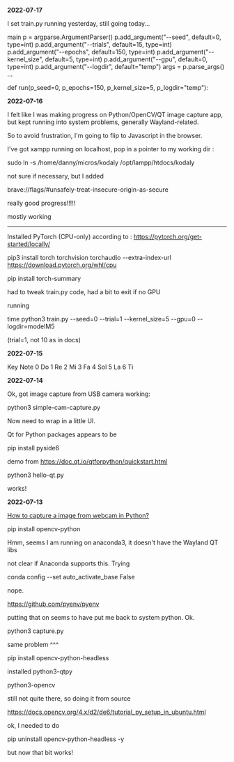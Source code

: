 **2022-07-17**

I set train.py running yesterday, still going today...

main
p = argparse.ArgumentParser()
p.add_argument("--seed", default=0, type=int)
p.add_argument("--trials", default=15, type=int)
p.add_argument("--epochs", default=150, type=int)
p.add_argument("--kernel_size", default=5, type=int)
p.add_argument("--gpu", default=0, type=int)
p.add_argument("--logdir", default="temp")
args = p.parse_args()
...

def run(p_seed=0, p_epochs=150, p_kernel_size=5, p_logdir="temp"):

**2022-07-16**

I felt like I was making progress on Python/OpenCV/QT image capture app, but kept running into system problems, generally Wayland-related.

So to avoid frustration, I'm going to flip to Javascript in the browser.

I've got xampp running on localhost, pop in a pointer to my working dir :

sudo ln -s /home/danny/micros/kodaly /opt/lampp/htdocs/kodaly

not sure if necessary, but I added

brave://flags/#unsafely-treat-insecure-origin-as-secure

really good progress!!!!!

mostly working

---

Installed PyTorch (CPU-only) according to : https://pytorch.org/get-started/locally/

pip3 install torch torchvision torchaudio --extra-index-url https://download.pytorch.org/whl/cpu

pip install torch-summary

had to tweak train.py code, had a bit to exit if no GPU

running

time python3 train.py --seed=0 --trial=1 --kernel_size=5 --gpu=0 --logdir=modelM5

(trial=1, not 10 as in docs)

**2022-07-15**

Key Note
0 Do
1 Re
2 Mi
3 Fa
4 Sol
5 La
6 Ti

**2022-07-14**

Ok, got image capture from USB camera working:

python3 simple-cam-capture.py

Now need to wrap in a little UI.

Qt for Python packages appears to be

pip install pyside6

demo from https://doc.qt.io/qtforpython/quickstart.html

python3 hello-qt.py

works!

**2022-07-13**

[How to capture a image from webcam in Python?](https://www.geeksforgeeks.org/how-to-capture-a-image-from-webcam-in-python/)

pip install opencv-python

Hmm, seems I am running on anaconda3, it doesn't have the Wayland QT libs

not clear if Anaconda supports this. Trying

conda config --set auto_activate_base False

nope.

https://github.com/pyenv/pyenv

putting that on seems to have put me back to system python. Ok.

python3 capture.py

same problem ^^^

pip install opencv-python-headless

installed python3-qtpy

python3-opencv

still not quite there, so doing it from source

https://docs.opencv.org/4.x/d2/de6/tutorial_py_setup_in_ubuntu.html

ok, I needed to do

pip uninstall opencv-python-headless -y

but now that bit works!
